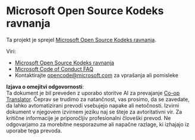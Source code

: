 <!--
CO_OP_TRANSLATOR_METADATA:
{
  "original_hash": "c06b12caf3c901eb3156e3dd5b0aea56",
  "translation_date": "2025-05-19T11:08:22+00:00",
  "source_file": "CODE_OF_CONDUCT.md",
  "language_code": "sl"
}
-->
# Microsoft Open Source Kodeks ravnanja

Ta projekt je sprejel [Microsoft Open Source Kodeks ravnanja](https://opensource.microsoft.com/codeofconduct/).

Viri:

- [Microsoft Open Source Kodeks ravnanja](https://opensource.microsoft.com/codeofconduct/)
- [Microsoft Code of Conduct FAQ](https://opensource.microsoft.com/codeofconduct/faq/)
- Kontaktirajte [opencode@microsoft.com](mailto:opencode@microsoft.com) za vprašanja ali pomisleke

**Izjava o omejitvi odgovornosti**:  
Ta dokument je bil preveden z uporabo storitve AI za prevajanje [Co-op Translator](https://github.com/Azure/co-op-translator). Čeprav se trudimo za natančnost, vas prosimo, da se zavedate, da lahko avtomatizirani prevodi vsebujejo napake ali netočnosti. Izvirni dokument v njegovem izvirnem jeziku naj se šteje za avtoritativni vir. Za kritične informacije je priporočljiv profesionalni človeški prevod. Ne odgovarjamo za morebitne nesporazume ali napačne razlage, ki izhajajo iz uporabe tega prevoda.